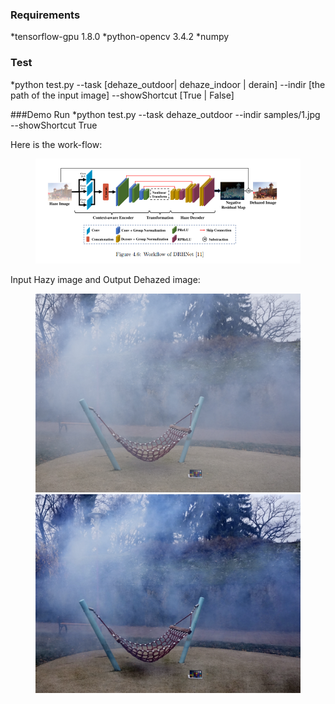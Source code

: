 ### Requirements
  *tensorflow-gpu 1.8.0
  *python-opencv 3.4.2
  *numpy


### Test
  *python test.py --task [dehaze_outdoor| dehaze_indoor | derain] --indir [the path of the input image] --showShortcut [True | False]

###Demo Run
  *python test.py --task dehaze_outdoor --indir samples/1.jpg --showShortcut True

  Here is the work-flow:
<figure class="half">
    <img src="Workflow.png">
</figure>

Input Hazy image and Output Dehazed image:
<figure class="half">
    <img src="53_hazy.png">
    <img src="dehaze_outdoor_53_hazy.png">
</figure>
